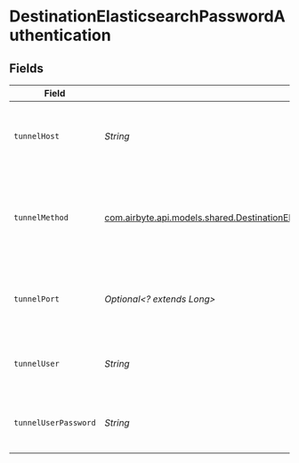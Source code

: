# DestinationElasticsearchPasswordAuthentication


## Fields

| Field                                                                                                                                                                   | Type                                                                                                                                                                    | Required                                                                                                                                                                | Description                                                                                                                                                             | Example                                                                                                                                                                 |
| ----------------------------------------------------------------------------------------------------------------------------------------------------------------------- | ----------------------------------------------------------------------------------------------------------------------------------------------------------------------- | ----------------------------------------------------------------------------------------------------------------------------------------------------------------------- | ----------------------------------------------------------------------------------------------------------------------------------------------------------------------- | ----------------------------------------------------------------------------------------------------------------------------------------------------------------------- |
| `tunnelHost`                                                                                                                                                            | *String*                                                                                                                                                                | :heavy_check_mark:                                                                                                                                                      | Hostname of the jump server host that allows inbound ssh tunnel.                                                                                                        |                                                                                                                                                                         |
| `tunnelMethod`                                                                                                                                                          | [com.airbyte.api.models.shared.DestinationElasticsearchSchemasTunnelMethodTunnelMethod](../../models/shared/DestinationElasticsearchSchemasTunnelMethodTunnelMethod.md) | :heavy_check_mark:                                                                                                                                                      | Connect through a jump server tunnel host using username and password authentication                                                                                    |                                                                                                                                                                         |
| `tunnelPort`                                                                                                                                                            | *Optional<? extends Long>*                                                                                                                                              | :heavy_minus_sign:                                                                                                                                                      | Port on the proxy/jump server that accepts inbound ssh connections.                                                                                                     | 22                                                                                                                                                                      |
| `tunnelUser`                                                                                                                                                            | *String*                                                                                                                                                                | :heavy_check_mark:                                                                                                                                                      | OS-level username for logging into the jump server host                                                                                                                 |                                                                                                                                                                         |
| `tunnelUserPassword`                                                                                                                                                    | *String*                                                                                                                                                                | :heavy_check_mark:                                                                                                                                                      | OS-level password for logging into the jump server host                                                                                                                 |                                                                                                                                                                         |